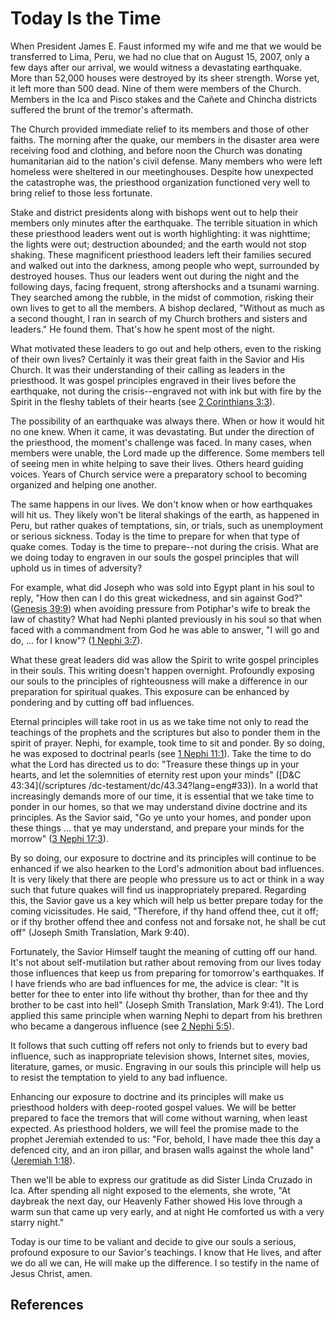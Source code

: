 # Today Is the Time

When President James E. Faust informed my wife and me that we would be
transferred to Lima, Peru, we had no clue that on August 15, 2007, only a few
days after our arrival, we would witness a devastating earthquake. More than
52,000 houses were destroyed by its sheer strength. Worse yet, it left more
than 500 dead. Nine of them were members of the Church. Members in the Ica and
Pisco stakes and the Cañete and Chincha districts suffered the brunt of the
tremor's aftermath.

The Church provided immediate relief to its members and those of other faiths.
The morning after the quake, our members in the disaster area were receiving
food and clothing, and before noon the Church was donating humanitarian aid to
the nation's civil defense. Many members who were left homeless were sheltered
in our meetinghouses. Despite how unexpected the catastrophe was, the
priesthood organization functioned very well to bring relief to those less
fortunate.

Stake and district presidents along with bishops went out to help their
members only minutes after the earthquake. The terrible situation in which
these priesthood leaders went out is worth highlighting: it was nighttime; the
lights were out; destruction abounded; and the earth would not stop shaking.
These magnificent priesthood leaders left their families secured and walked
out into the darkness, among people who wept, surrounded by destroyed houses.
Thus our leaders went out during the night and the following days, facing
frequent, strong aftershocks and a tsunami warning. They searched among the
rubble, in the midst of commotion, risking their own lives to get to all the
members. A bishop declared, "Without as much as a second thought, I ran in
search of my Church brothers and sisters and leaders." He found them. That's
how he spent most of the night.

What motivated these leaders to go out and help others, even to the risking of
their own lives? Certainly it was their great faith in the Savior and His
Church. It was their understanding of their calling as leaders in the
priesthood. It was gospel principles engraved in their lives before the
earthquake, not during the crisis--engraved not with ink but with fire by the
Spirit in the fleshy tablets of their hearts (see [2 Corinthians
3:3](/scriptures/nt/2-cor/3.3?lang=eng#2)).

The possibility of an earthquake was always there. When or how it would hit no
one knew. When it came, it was devastating. But under the direction of the
priesthood, the moment's challenge was faced. In many cases, when members were
unable, the Lord made up the difference. Some members tell of seeing men in
white helping to save their lives. Others heard guiding voices. Years of
Church service were a preparatory school to becoming organized and helping one
another.

The same happens in our lives. We don't know when or how earthquakes will hit
us. They likely won't be literal shakings of the earth, as happened in Peru,
but rather quakes of temptations, sin, or trials, such as unemployment or
serious sickness. Today is the time to prepare for when that type of quake
comes. Today is the time to prepare--not during the crisis. What are we doing
today to engraven in our souls the gospel principles that will uphold us in
times of adversity?

For example, what did Joseph who was sold into Egypt plant in his soul to
reply, "How then can I do this great wickedness, and sin against God?"
([Genesis 39:9](/scriptures/ot/gen/39.9?lang=eng#8)) when avoiding pressure
from Potiphar's wife to break the law of chastity? What had Nephi planted
previously in his soul so that when faced with a commandment from God he was
able to answer, "I will go and do, ... for I know"? ([1 Nephi
3:7](/scriptures/bofm/1-ne/3.7?lang=eng#6)).

What these great leaders did was allow the Spirit to write gospel principles
in their souls. This writing doesn't happen overnight. Profoundly exposing our
souls to the principles of righteousness will make a difference in our
preparation for spiritual quakes. This exposure can be enhanced by pondering
and by cutting off bad influences.

Eternal principles will take root in us as we take time not only to read the
teachings of the prophets and the scriptures but also to ponder them in the
spirit of prayer. Nephi, for example, took time to sit and ponder. By so
doing, he was exposed to doctrinal pearls (see [1 Nephi
11:1](/scriptures/bofm/1-ne/11.1?lang=eng#0)). Take the time to do what the
Lord has directed us to do: "Treasure these things up in your hearts, and let
the solemnities of eternity rest upon your minds" ([D&amp;C 43:34](/scriptures
/dc-testament/dc/43.34?lang=eng#33)). In a world that increasingly demands
more of our time, it is essential that we take time to ponder in our homes, so
that we may understand divine doctrine and its principles. As the Savior said,
"Go ye unto your homes, and ponder upon these things ... that ye may understand,
and prepare your minds for the morrow" ([3 Nephi
17:3](/scriptures/bofm/3-ne/17.3?lang=eng#2)).

By so doing, our exposure to doctrine and its principles will continue to be
enhanced if we also hearken to the Lord's admonition about bad influences. It
is very likely that there are people who pressure us to act or think in a way
such that future quakes will find us inappropriately prepared. Regarding this,
the Savior gave us a key which will help us better prepare today for the
coming vicissitudes. He said, "Therefore, if thy hand offend thee, cut it off;
or if thy brother offend thee and confess not and forsake not, he shall be cut
off" (Joseph Smith Translation, Mark 9:40).

Fortunately, the Savior Himself taught the meaning of cutting off our hand.
It's not about self-mutilation but rather about removing from our lives today
those influences that keep us from preparing for tomorrow's earthquakes. If I
have friends who are bad influences for me, the advice is clear: "It is better
for thee to enter into life without thy brother, than for thee and thy brother
to be cast into hell" (Joseph Smith Translation, Mark 9:41). The Lord applied
this same principle when warning Nephi to depart from his brethren who became
a dangerous influence (see [2 Nephi
5:5](/scriptures/bofm/2-ne/5.5?lang=eng#4)).

It follows that such cutting off refers not only to friends but to every bad
influence, such as inappropriate television shows, Internet sites, movies,
literature, games, or music. Engraving in our souls this principle will help
us to resist the temptation to yield to any bad influence.

Enhancing our exposure to doctrine and its principles will make us priesthood
holders with deep-rooted gospel values. We will be better prepared to face the
tremors that will come without warning, when least expected. As priesthood
holders, we will feel the promise made to the prophet Jeremiah extended to us:
"For, behold, I have made thee this day a defenced city, and an iron pillar,
and brasen walls against the whole land" ([Jeremiah
1:18](/scriptures/ot/jer/1.18?lang=eng#17)).

Then we'll be able to express our gratitude as did Sister Linda Cruzado in
Ica. After spending all night exposed to the elements, she wrote, "At daybreak
the next day, our Heavenly Father showed His love through a warm sun that came
up very early, and at night He comforted us with a very starry night."

Today is our time to be valiant and decide to give our souls a serious,
profound exposure to our Savior's teachings. I know that He lives, and after
we do all we can, He will make up the difference. I so testify in the name of
Jesus Christ, amen.

## References

